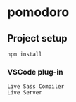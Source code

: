 # pomodoro

## Project setup
```
npm install
```

### VSCode plug-in
```
Live Sass Compiler
Live Server
```

